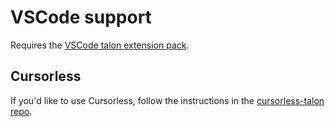 # VSCode support

Requires the [VSCode talon extension pack](https://marketplace.visualstudio.com/items?itemName=pokey.talon).

## Cursorless

If you'd like to use Cursorless, follow the instructions in the [cursorless-talon repo](https://github.com/pokey/cursorless-talon).